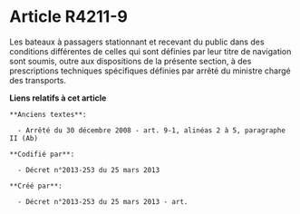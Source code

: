 # Article R4211-9

Les bateaux à passagers stationnant et recevant du public dans des conditions différentes de celles qui sont définies par
leur titre de navigation sont soumis, outre aux dispositions de la présente section, à des prescriptions techniques
spécifiques définies par arrêté du ministre chargé des transports.

**Liens relatifs à cet article**

	**Anciens textes**:

	  - Arrêté du 30 décembre 2008 - art. 9-1, alinéas 2 à 5, paragraphe II (Ab)

	**Codifié par**:

	  - Décret n°2013-253 du 25 mars 2013

	**Créé par**:

	  - Décret n°2013-253 du 25 mars 2013 - art.
